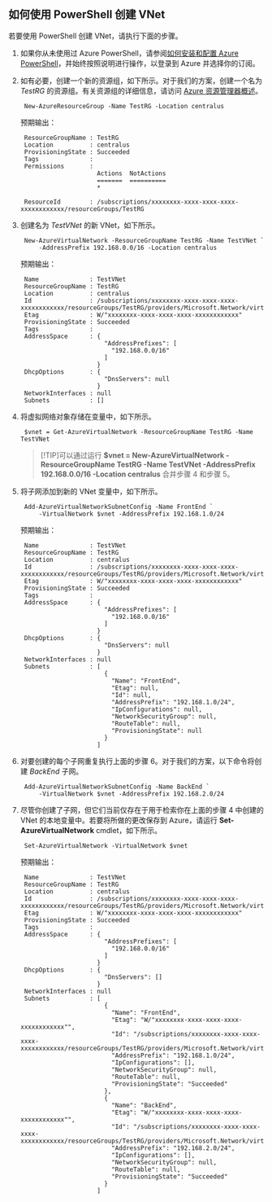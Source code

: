 <!-- ARM: tested -->

## 如何使用 PowerShell 创建 VNet

若要使用 PowerShell 创建 VNet，请执行下面的步骤。

1. 如果你从未使用过 Azure PowerShell，请参阅[如何安装和配置 Azure PowerShell](https://docs.microsoft.com/powershell/azureps-cmdlets-docs)，并始终按照说明进行操作，以登录到 Azure 并选择你的订阅。

3. 如有必要，创建一个新的资源组，如下所示。对于我们的方案，创建一个名为 *TestRG* 的资源组。有关资源组的详细信息，请访问 [Azure 资源管理器概述](../articles/azure-resource-manager/resource-group-overview.md)。

        New-AzureResourceGroup -Name TestRG -Location centralus

    预期输出：

        ResourceGroupName : TestRG
        Location          : centralus
        ProvisioningState : Succeeded
        Tags              :
        Permissions       :
                            Actions  NotActions
                            =======  ==========
                            *

        ResourceId        : /subscriptions/xxxxxxxx-xxxx-xxxx-xxxx-xxxxxxxxxxxx/resourceGroups/TestRG	

4. 创建名为 *TestVNet* 的新 VNet，如下所示。

        New-AzureVirtualNetwork -ResourceGroupName TestRG -Name TestVNet `
            -AddressPrefix 192.168.0.0/16 -Location centralus	

    预期输出：

        Name              : TestVNet
        ResourceGroupName : TestRG
        Location          : centralus
        Id                : /subscriptions/xxxxxxxx-xxxx-xxxx-xxxx-xxxxxxxxxxxx/resourceGroups/TestRG/providers/Microsoft.Network/virtualNetworks/TestVNet
        Etag              : W/"xxxxxxxx-xxxx-xxxx-xxxx-xxxxxxxxxxxx"
        ProvisioningState : Succeeded
        Tags              :
        AddressSpace      : {
                              "AddressPrefixes": [
                                "192.168.0.0/16"
                              ]
                            }
        DhcpOptions       : {
                              "DnsServers": null
                            }
        NetworkInterfaces : null
        Subnets           : []

5. 将虚拟网络对象存储在变量中，如下所示。

        $vnet = Get-AzureVirtualNetwork -ResourceGroupName TestRG -Name TestVNet

    >[!TIP]可以通过运行 **$vnet = New-AzureVirtualNetwork -ResourceGroupName TestRG -Name TestVNet -AddressPrefix 192.168.0.0/16 -Location centralus** 合并步骤 4 和步骤 5。

6. 将子网添加到新的 VNet 变量中，如下所示。

        Add-AzureVirtualNetworkSubnetConfig -Name FrontEnd `
            -VirtualNetwork $vnet -AddressPrefix 192.168.1.0/24

    预期输出：

        Name              : TestVNet
        ResourceGroupName : TestRG
        Location          : centralus
        Id                : /subscriptions/xxxxxxxx-xxxx-xxxx-xxxx-xxxxxxxxxxxx/resourceGroups/TestRG/providers/Microsoft.Network/virtualNetworks/TestVNet
        Etag              : W/"xxxxxxxx-xxxx-xxxx-xxxx-xxxxxxxxxxxx"
        ProvisioningState : Succeeded
        Tags              :
        AddressSpace      : {
                              "AddressPrefixes": [
                                "192.168.0.0/16"
                              ]
                            }
        DhcpOptions       : {
                              "DnsServers": null
                            }
        NetworkInterfaces : null
        Subnets           : [
                              {
                                "Name": "FrontEnd",
                                "Etag": null,
                                "Id": null,
                                "AddressPrefix": "192.168.1.0/24",
                                "IpConfigurations": null,
                                "NetworkSecurityGroup": null,
                                "RouteTable": null,
                                "ProvisioningState": null
                              }
                            ]

7. 对要创建的每个子网重复执行上面的步骤 6。对于我们的方案，以下命令将创建 *BackEnd* 子网。

        Add-AzureVirtualNetworkSubnetConfig -Name BackEnd `
            -VirtualNetwork $vnet -AddressPrefix 192.168.2.0/24

8. 尽管你创建了子网，但它们当前仅存在于用于检索你在上面的步骤 4 中创建的 VNet 的本地变量中。若要将所做的更改保存到 Azure，请运行 **Set-AzureVirtualNetwork** cmdlet，如下所示。

        Set-AzureVirtualNetwork -VirtualNetwork $vnet	

    预期输出：

        Name              : TestVNet
        ResourceGroupName : TestRG
        Location          : centralus
        Id                : /subscriptions/xxxxxxxx-xxxx-xxxx-xxxx-xxxxxxxxxxxx/resourceGroups/TestRG/providers/Microsoft.Network/virtualNetworks/TestVNet
        Etag              : W/"xxxxxxxx-xxxx-xxxx-xxxx-xxxxxxxxxxxx"
        ProvisioningState : Succeeded
        Tags              :
        AddressSpace      : {
                              "AddressPrefixes": [
                                "192.168.0.0/16"
                              ]
                            }
        DhcpOptions       : {
                              "DnsServers": []
                            }
        NetworkInterfaces : null
        Subnets           : [
                              {
                                "Name": "FrontEnd",
                                "Etag": "W/"xxxxxxxx-xxxx-xxxx-xxxx-xxxxxxxxxxxx"",
                                "Id": "/subscriptions/xxxxxxxx-xxxx-xxxx-xxxx-xxxxxxxxxxxx/resourceGroups/TestRG/providers/Microsoft.Network/virtualNetworks/TestVNet/subnets/FrontEnd",
                                "AddressPrefix": "192.168.1.0/24",
                                "IpConfigurations": [],
                                "NetworkSecurityGroup": null,
                                "RouteTable": null,
                                "ProvisioningState": "Succeeded"
                              },
                              {
                                "Name": "BackEnd",
                                "Etag": "W/"xxxxxxxx-xxxx-xxxx-xxxx-xxxxxxxxxxxx"",
                                "Id": "/subscriptions/xxxxxxxx-xxxx-xxxx-xxxx-xxxxxxxxxxxx/resourceGroups/TestRG/providers/Microsoft.Network/virtualNetworks/TestVNet/subnets/BackEnd",
                                "AddressPrefix": "192.168.2.0/24",
                                "IpConfigurations": [],
                                "NetworkSecurityGroup": null,
                                "RouteTable": null,
                                "ProvisioningState": "Succeeded"
                              }
                            ]

<!---HONumber=Mooncake_1221_2015-->